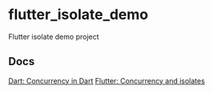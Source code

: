 # flutter_isolate_demo
Flutter isolate demo project

## Docs
[Dart: Concurrency in Dart](https://dart.dev/language/concurrency)
[Flutter: Concurrency and isolates](https://docs.flutter.dev/perf/isolates)
